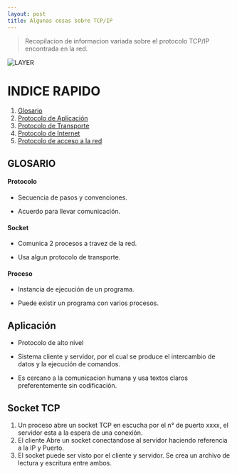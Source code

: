 ```yaml
---
layout: post
title: Algunas cosas sobre TCP/IP
---
```


> Recopilacion de informacion variada sobre el protocolo TCP/IP encontrada en la red.
>
>
>
![LAYER](https://github.com/room29/room92.github.io/blob/master/ass/slide-3.jpg)



# INDICE RAPIDO

1. [Glosario](#glosario)
2. [Protocolo de Aplicación](#aplicación)
3. [Protocolo de Transporte]()
4. [Protocolo de Internet]()
5. [Protocolo de acceso a la red]()


## GLOSARIO

#### Protocolo
- Secuencia de pasos y convenciones.

- Acuerdo para llevar comunicación.

#### Socket
- Comunica 2 procesos a travez de la red.

- Usa algun protocolo de transporte.


#### Proceso
-  Instancia de ejecución de un programa.

 - Puede existir un programa con varios procesos.


## Aplicación

- Protocolo de alto nivel

- Sistema cliente y servidor, por el cual se produce el intercambio de datos y la ejecución de comandos.

-  Es cercano a la comunicacion humana y usa textos claros preferentemente sin codificación.

## Socket TCP

1. Un proceso abre un socket TCP en escucha por el n° de puerto xxxx, el servidor esta a la espera de una conexión.
2. El cliente Abre un socket conectandose al servidor haciendo referencia a la IP y Puerto.
3. El socket puede ser visto por el cliente y servidor. Se crea un archivo de lectura y escritura entre ambos.





